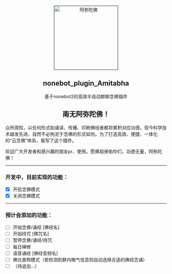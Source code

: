
<div align="center">

<p align="center">
  <a href=""><img src="http://touxiang.ikkss.com/avatar/201907/2019070715343589.jpg" width="200" height="200" alt="阿弥陀佛"></a>
</p>

## nonebot_plugin_Amitabha

基于nonebot2的高效半自动群聊念佛插件

## 南无阿弥陀佛！

</div>

众所周知，以任何形式如诵读、传播、印刷佛经者都将累积对应功德。现今科学技术越发先进，自然不必拘泥于念佛的形式如何。为了打造高效、便捷、一体化的“云念佛”体系，我写了这个插件。

欢迎广大开发者和感兴趣的朋友pr、使用。愿佛祖保佑你们，功德无量，阿弥陀佛！

---

### 开发中，目前实现的功能：

* [X]  开启念佛模式
* [X]  关闭念佛模式

---

### 预计会添加的功能：

* [ ]  开始念佛/诵经 [佛经名]
* [ ]  开始持咒 [佛咒名]
* [ ]  暂停念佛/诵经/持咒
* [ ]  每日禅修
* [ ]  语音诵经 [佛经音频名]
* [ ]  佛光普照模式（若检测到群内晦气信息则自动选择合适的佛经念诵）
* [ ]  （待追加...）
